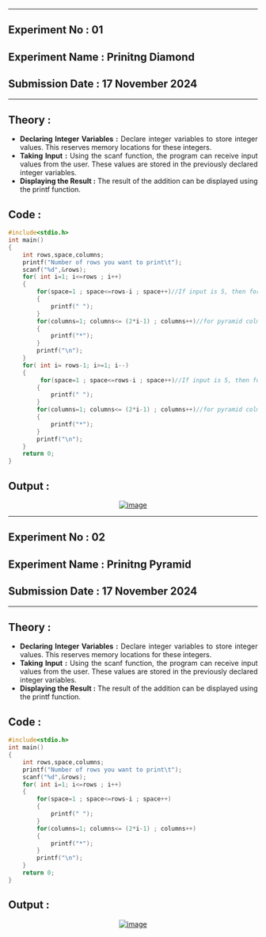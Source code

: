 ----------
## **Experiment No : 01**

## **Experiment Name : Prinitng Diamond**

## **Submission Date : 17 November 2024**

----------

## **Theory :**
<div align="justify">

- **Declaring Integer Variables :** Declare integer variables to store integer values. This reserves memory locations for these integers.<br>
- **Taking Input :** Using the scanf function, the program can receive input values from the user. These values are stored in the previously declared integer variables.<br>
- **Displaying the Result :** The result of the addition can be displayed using the printf function.  <br>

</div>

## **Code :**
```C
#include<stdio.h>
int main()
{
    int rows,space,columns;
    printf("Number of rows you want to print\t");
    scanf("%d",&rows);
    for( int i=1; i<=rows ; i++)
    {
        for(space=1 ; space<=rows-i ; space++)//If input is 5, then for the 1st line it's (5-1)=4; for 2nd line it's (5-2)=3
        {
            printf(" ");
        }
        for(columns=1; columns<= (2*i-1) ; columns++)//for pyramid colmuns are always (2n-1)
        {
            printf("*");
        }
        printf("\n");
    }
    for( int i= rows-1; i>=1; i--)
    {
         for(space=1 ; space<=rows-i ; space++)//If input is 5, then for the 1st line it's (5-1)=4; for 2nd line it's (5-2)=3
        {
            printf(" ");
        }
        for(columns=1; columns<= (2*i-1) ; columns++)//for pyramid colmuns are always (2n-1)
        {
            printf("*");
        }
        printf("\n");
    }
    return 0;
}

```

## **Output :**
<p align="center">
<a href="https://imgbb.com/"><img src="https://i.ibb.co.com/tQQvy09/image.png" alt="image" border="0"></a>
</p>

----------


## **Experiment No : 02**

## **Experiment Name : Prinitng Pyramid**

## **Submission Date : 17 November 2024**

----------

## **Theory :**
<div align="justify">

- **Declaring Integer Variables :** Declare integer variables to store integer values. This reserves memory locations for these integers.<br>
- **Taking Input :** Using the scanf function, the program can receive input values from the user. These values are stored in the previously declared integer variables.<br>
- **Displaying the Result :** The result of the addition can be displayed using the printf function.  <br>

</div>

## **Code :**
```C
#include<stdio.h>
int main()
{
    int rows,space,columns;
    printf("Number of rows you want to print\t");
    scanf("%d",&rows);
    for( int i=1; i<=rows ; i++)
    {
        for(space=1 ; space<=rows-i ; space++)
        {
            printf(" ");
        }
        for(columns=1; columns<= (2*i-1) ; columns++)
        {
            printf("*");
        }
        printf("\n");
    }
    return 0;
}

```

## **Output :**
<p align="center">
<a href="https://imgbb.com/"><img src="https://i.ibb.co.com/KFj6CKJ/image.png" alt="image" border="0"></a>
</p>
